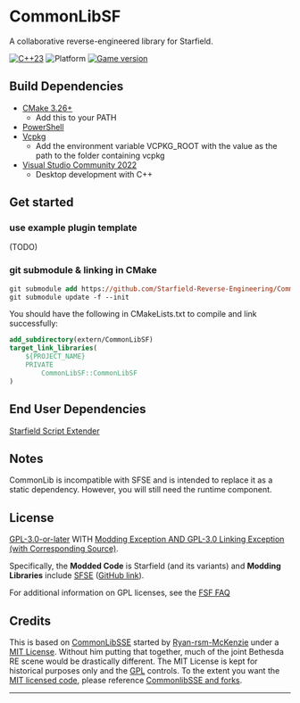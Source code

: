 # CommonLibSF

A collaborative reverse-engineered library for Starfield.

[![C++23](https://img.shields.io/static/v1?label=standard&message=c%2B%2B23&color=blue&logo=c%2B%2B&&logoColor=red&style=flat)](
https://en.cppreference.com/w/cpp/compiler_support)
![Platform](https://img.shields.io/static/v1?label=platform&message=windows&color=dimgray&style=flat&logo=windows)
[![Game version](https://img.shields.io/badge/game%20version-1.7.23-orange)](#use)

## Build Dependencies
+ [CMake 3.26+](https://cmake.org/)
  + Add this to your PATH
+ [PowerShell](https://github.com/PowerShell/PowerShell/releases/tag/v7.3.6)
+ [Vcpkg](https://github.com/microsoft/vcpkg)
  + Add the environment variable VCPKG_ROOT with the value as the path to the folder containing vcpkg
+ [Visual Studio Community 2022](https://visualstudio.microsoft.com/)
  + Desktop development with C++

## Get started
### use example plugin template
(TODO)

### git submodule & linking in CMake
```ps
git submodule add https://github.com/Starfield-Reverse-Engineering/CommonLibSF.git extern/CommonLibSF
git submodule update -f --init
```
You should have the following in CMakeLists.txt to compile and link successfully:

```cmake
add_subdirectory(extern/CommonLibSF)
target_link_libraries(
	${PROJECT_NAME}
	PRIVATE
        CommonLibSF::CommonLibSF
)
```

## End User Dependencies
[Starfield Script Extender](https://www.nexusmods.com/starfield/mods/106)

## Notes
CommonLib is incompatible with SFSE and is intended to replace it as a static dependency. However, you will still need the runtime component.

## License

[GPL-3.0-or-later][LICENSE] WITH [Modding Exception AND GPL-3.0 Linking Exception (with Corresponding Source)](EXCEPTIONS).

Specifically, the **Modded Code** is Starfield (and its variants) and **Modding Libraries** include [SFSE](https://sfse.silverlock.org/) ([GitHub link](https://github.com/ianpatt/sfse)).

For additional information on GPL licenses, see the [FSF FAQ](https://www.gnu.org/licenses/gpl-faq.en.html)

## Credits

This is based on [CommonLibSSE][CommonlibSSE] started by [Ryan-rsm-McKenzie](https://github.com/Ryan-rsm-McKenzie) under a [MIT License][Commonlib_MIT]. Without him putting that together, much of the joint Bethesda RE scene would be drastically different. The MIT License is kept for historical purposes only and the [GPL](#license) controls. To the extent you want the [MIT licensed code][Commonlib_MIT], please reference [CommonlibSSE and forks][CommonlibSSE].

---

[Commonlib_MIT]: /CommonLibSF/LICENSES/COMMONLIB
[LICENSE]: COPYING
[CommonlibSSE]: https://github.com/Ryan-rsm-McKenzie/CommonLibSSE
